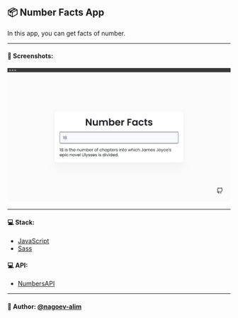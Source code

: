 ## 📦 Number Facts App

In this app, you can get facts of number.

---
#### 🌄 Screenshots:
![App Screenshot](assets/images/preview.png)

-----

#### 💻 Stack:

- [JavaScript](https://learn.javascript.ru/)
- [Sass](https://sass-lang.com/)
#### 💻 API:
- [NumbersAPI](http://numbersapi.com/#42)

-----
#### 🙌 Author: [@nagoev-alim](https://github.com/nagoev-alim)
